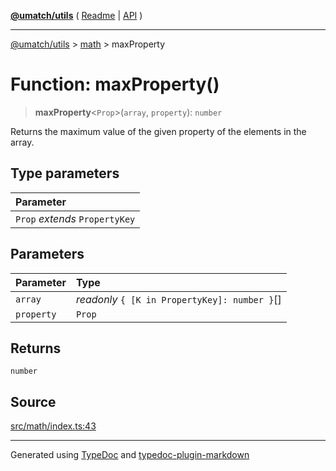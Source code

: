 [**@umatch/utils**](../../README.md) ( [Readme](../../README.md) \| [API](../../API.md) )

---

[@umatch/utils](../../API.md) > [math](../README.md) > maxProperty

# Function: maxProperty()

> **maxProperty**\<`Prop`\>(`array`, `property`): `number`

Returns the maximum value of the given property of the elements in the array.

## Type parameters

| Parameter                      |
| :----------------------------- |
| `Prop` _extends_ `PropertyKey` |

## Parameters

| Parameter  | Type                                          |
| :--------- | :-------------------------------------------- |
| `array`    | _readonly_ `{ [K in PropertyKey]: number }`[] |
| `property` | `Prop`                                        |

## Returns

`number`

## Source

[src/math/index.ts:43](https://github.com/umatch-oficial/utils/blob/106c322/src/math/index.ts#L43)

---

Generated using [TypeDoc](https://typedoc.org/) and [typedoc-plugin-markdown](https://www.npmjs.com/package/typedoc-plugin-markdown)
